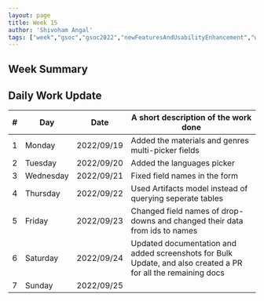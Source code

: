 ```yaml
---
layout: page
title: Week 15
author: 'Shivoham Angal'
tags: ["week","gsoc","gsoc2022","newFeaturesAndUsabilityEnhancement","week#15","eval#2"]
---
```


## Week Summary



## Daily Work Update

|\#|Day|Date|A short description of the work done|  
|---	|---	|---	|---	|  
|1   	| Monday 	|   2022/09/19	| Added the materials and genres multi-picker fields |  
|2   	| Tuesday  	|   2022/09/20	| Added the languages picker	|  
|3   	| Wednesday |  2022/09/21 	| Fixed field names in the form |  
|4   	| Thursday  |   2022/09/22	| Used Artifacts model instead of querying seperate tables |  
|5   	| Friday  	|   2022/09/23	| Changed field names of drop-downs and changed their data from ids to names|  
|6   	| Saturday  |  2022/09/24	| Updated documentation and added screenshots for Bulk Update, and also created a PR for all the remaining docs |  
|7   	| Sunday  	|   2022/09/25	|  |  
